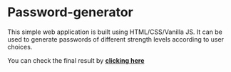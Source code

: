# Password-generator
This simple web application is built using HTML/CSS/Vanilla JS.
It can be used to generate passwords of different strength levels according to user choices.

You can check the final result by [**clicking here**](https://pwgeneratorleonardorochadev.netlify.app)
